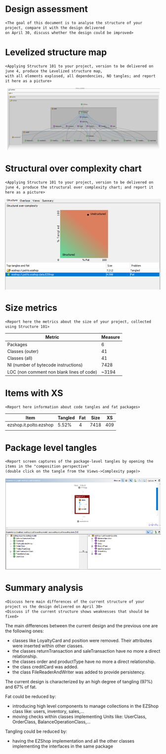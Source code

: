 # Design assessment


```
<The goal of this document is to analyse the structure of your project, compare it with the design delivered
on April 30, discuss whether the design could be improved>
```

# Levelized structure map
```
<Applying Structure 101 to your project, version to be delivered on june 4, produce the Levelized structure map,
with all elements explosed, all dependencies, NO tangles; and report it here as a picture>
```
![LSM](LSM-5.png)

# Structural over complexity chart
```
<Applying Structure 101 to your project, version to be delivered on june 4, produce the structural over complexity chart; and report it here as a picture>
```
![over-complexity chart](over-complexity-chart.png)


# Size metrics

```
<Report here the metrics about the size of your project, collected using Structure 101>
```



| Metric                                    | Measure |
| ----------------------------------------- | ------- |
| Packages                                  |    6     |
| Classes (outer)                           |    41     |
| Classes (all)                             |    41     |
| NI (number of bytecode instructions)      |   7428      |
| LOC (non comment non blank lines of code) |   ~3194      |



# Items with XS

```
<Report here information about code tangles and fat packages>
```

| Item | Tangled | Fat  | Size | XS   |
| ---- | ------- | ---- | ---- | ---- |
| ezshop.it.polto.ezshop     |     5.52%    |  4    |  7418    |   409   |
|      |         |      |      |      |



# Package level tangles

```
<Report screen captures of the package-level tangles by opening the items in the "composition perspective" 
(double click on the tangle from the Views->Complexity page)>
```
![tangles](tangles.png)
# Summary analysis
```
<Discuss here main differences of the current structure of your project vs the design delivered on April 30>
<Discuss if the current structure shows weaknesses that should be fixed>
```
The main differences between the current design and the previous one are the following ones:
- classes like LoyaltyCard and position were removed. Their attributes were inserted within other classes.
- the classes returnTransaction and saleTransaction have no more a direct relationship.
- the classes order and productType have no more a direct relationship.
- the class creditCard was added.
- the class FileReaderAndWriter was added to provide persistency.

The current design is characterized by an high degree of tangling (97%) and 67% of fat.

Fat could be reduced by: 
- introducing high level components to manage collections in the EZShop class like: users, inventory, sales,...
- moving checks within classes implementing Units like: UserClass, OrderClass, BalanceOperationClass,...

Tangling could be reduced by:
- having the EZShop implementation and all the other classes implementing the interfaces in the same package


